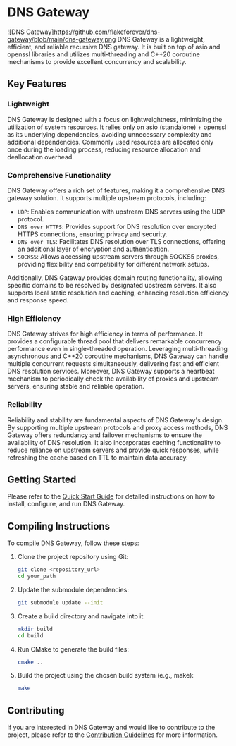 # DNS Gateway
![DNS Gateway]https://github.com/flakeforever/dns-gateway/blob/main/dns-gateway.png
DNS Gateway is a lightweight, efficient, and reliable recursive DNS gateway. It is built on top of asio and openssl libraries and utilizes multi-threading and C++20 coroutine mechanisms to provide excellent concurrency and scalability.

## Key Features

### Lightweight

DNS Gateway is designed with a focus on lightweightness, minimizing the utilization of system resources. It relies only on asio (standalone) + openssl as its underlying dependencies, avoiding unnecessary complexity and additional dependencies. Commonly used resources are allocated only once during the loading process, reducing resource allocation and deallocation overhead.

### Comprehensive Functionality

DNS Gateway offers a rich set of features, making it a comprehensive DNS gateway solution. It supports multiple upstream protocols, including:

- `UDP`: Enables communication with upstream DNS servers using the UDP protocol.
- `DNS over HTTPS`: Provides support for DNS resolution over encrypted HTTPS connections, ensuring privacy and security.
- `DNS over TLS`: Facilitates DNS resolution over TLS connections, offering an additional layer of encryption and authentication.
- `SOCKS5`: Allows accessing upstream servers through SOCKS5 proxies, providing flexibility and compatibility for different network setups.

Additionally, DNS Gateway provides domain routing functionality, allowing specific domains to be resolved by designated upstream servers. It also supports local static resolution and caching, enhancing resolution efficiency and response speed.

### High Efficiency

DNS Gateway strives for high efficiency in terms of performance. It provides a configurable thread pool that delivers remarkable concurrency performance even in single-threaded operation. Leveraging multi-threading asynchronous and C++20 coroutine mechanisms, DNS Gateway can handle multiple concurrent requests simultaneously, delivering fast and efficient DNS resolution services. Moreover, DNS Gateway supports a heartbeat mechanism to periodically check the availability of proxies and upstream servers, ensuring stable and reliable operation.

### Reliability

Reliability and stability are fundamental aspects of DNS Gateway's design. By supporting multiple upstream protocols and proxy access methods, DNS Gateway offers redundancy and failover mechanisms to ensure the availability of DNS resolution. It also incorporates caching functionality to reduce reliance on upstream servers and provide quick responses, while refreshing the cache based on TTL to maintain data accuracy.

## Getting Started

Please refer to the [Quick Start Guide](/docs/quickstart.md) for detailed instructions on how to install, configure, and run DNS Gateway.

## Compiling Instructions

To compile DNS Gateway, follow these steps:

1. Clone the project repository using Git:

   ```bash
   git clone <repository_url>
   cd your_path
   ```
 
2. Update the submodule dependencies:
   
   ```bash
   git submodule update --init
   ```
 
3. Create a build directory and navigate into it:

   ```bash
   mkdir build
   cd build
   ```
 
4. Run CMake to generate the build files:
   
   ```bash
   cmake ..
   ```
 
5. Build the project using the chosen build system (e.g., make):

   ```bash
   make
   ```
    
## Contributing

If you are interested in DNS Gateway and would like to contribute to the project, please refer to the [Contribution Guidelines](/docs/contributing.md) for more information.
